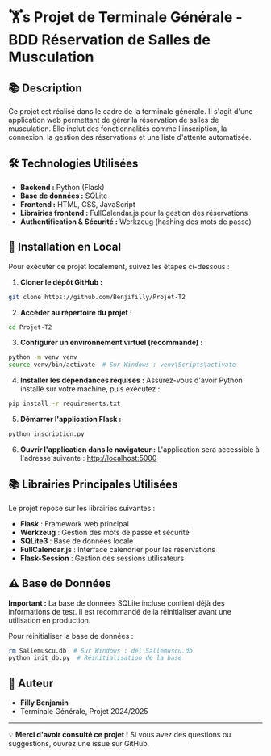 # 🏋s️ Projet de Terminale Générale - BDD Réservation de Salles de Musculation

## 📚 Description
Ce projet est réalisé dans le cadre de la terminale générale. Il s'agit d'une application web permettant de gérer la réservation de salles de musculation. Elle inclut des fonctionnalités comme l'inscription, la connexion, la gestion des réservations et une liste d'attente automatisée.

## 🛠️ Technologies Utilisées
- **Backend :** Python (Flask)
- **Base de données :** SQLite
- **Frontend :** HTML, CSS, JavaScript
- **Librairies frontend :** FullCalendar.js pour la gestion des réservations
- **Authentification & Sécurité :** Werkzeug (hashing des mots de passe)

## 🚀 Installation en Local
Pour exécuter ce projet localement, suivez les étapes ci-dessous :

1. **Cloner le dépôt GitHub :**
```bash
git clone https://github.com/Benjifilly/Projet-T2
```

2. **Accéder au répertoire du projet :**
```bash
cd Projet-T2
```

3. **Configurer un environnement virtuel (recommandé) :**
```bash
python -m venv venv
source venv/bin/activate  # Sur Windows : venv\Scripts\activate
```

4. **Installer les dépendances requises :**
Assurez-vous d'avoir Python installé sur votre machine, puis exécutez :
```bash
pip install -r requirements.txt
```

5. **Démarrer l'application Flask :**
```bash
python inscription.py
```

6. **Ouvrir l'application dans le navigateur :**
L'application sera accessible à l'adresse suivante :
[http://localhost:5000](http://localhost:5000)

## 📚 Librairies Principales Utilisées
Le projet repose sur les librairies suivantes :
- **Flask** : Framework web principal
- **Werkzeug** : Gestion des mots de passe et sécurité
- **SQLite3** : Base de données locale
- **FullCalendar.js** : Interface calendrier pour les réservations
- **Flask-Session** : Gestion des sessions utilisateurs

## ⚠️ Base de Données
**Important :** La base de données SQLite incluse contient déjà des informations de test. Il est recommandé de la réinitialiser avant une utilisation en production.

Pour réinitialiser la base de données :
```bash
rm Sallemuscu.db  # Sur Windows : del Sallemuscu.db
python init_db.py  # Réinitialisation de la base
```

## 👤 Auteur
- **Filly Benjamin**
- Terminale Générale, Projet 2024/2025

---
💡 **Merci d'avoir consulté ce projet !** Si vous avez des questions ou suggestions, ouvrez une issue sur GitHub.

